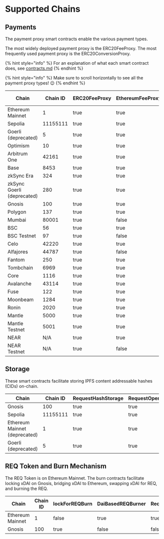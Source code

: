 # Supported Chains

## Payments

The payment proxy smart contracts enable the various payment types.

The most widely deployed payment proxy is the ERC20FeeProxy. The most frequently used payment proxy is the ERC20ConversionProxy.

{% hint style="info" %}
For an explanation of what each smart contract does, see [contracts.md](../../advanced/protocol-overview/contracts.md "mention")&#x20;
{% endhint %}

{% hint style="info" %}
Make sure to scroll horizontally to see all the payment proxy types! :wink:
{% endhint %}

<table data-full-width="true"><thead><tr><th width="191">Chain</th><th>Chain ID</th><th data-type="checkbox">ERC20FeeProxy</th><th data-type="checkbox">EthereumFeeProxy</th><th data-type="checkbox">Erc20ConversionProxy</th><th data-type="checkbox">EthConversionProxy</th><th data-type="checkbox">BatchConversionPayments</th><th data-type="checkbox">ERC20SwapToPay</th><th data-type="checkbox">Erc20SwapToConversion</th><th data-type="checkbox">ERC20TransferableReceivable</th><th data-type="checkbox">ERC20EscrowToPay</th><th data-type="checkbox">ERC20Proxy</th><th data-type="checkbox">EthereumProxy</th><th data-type="checkbox">BatchPayments (deprecated)</th></tr></thead><tbody><tr><td>Ethereum Mainnet</td><td>1</td><td>true</td><td>true</td><td>true</td><td>true</td><td>true</td><td>true</td><td>true</td><td>true</td><td>true</td><td>true</td><td>true</td><td>true</td></tr><tr><td>Sepolia</td><td>11155111</td><td>true</td><td>true</td><td>true</td><td>true</td><td>true</td><td>true</td><td>true</td><td>false</td><td>true</td><td>true</td><td>true</td><td>false</td></tr><tr><td>Goerli (deprecated)</td><td>5</td><td>true</td><td>true</td><td>true</td><td>true</td><td>true</td><td>true</td><td>true</td><td>true</td><td>true</td><td>false</td><td>true</td><td>true</td></tr><tr><td>Optimism</td><td>10</td><td>true</td><td>true</td><td>true</td><td>true</td><td>true</td><td>true</td><td>true</td><td>false</td><td>true</td><td>false</td><td>true</td><td>true</td></tr><tr><td>Arbitrum One</td><td>42161</td><td>true</td><td>true</td><td>true</td><td>true</td><td>true</td><td>true</td><td>false</td><td>false</td><td>false</td><td>false</td><td>true</td><td>true</td></tr><tr><td>Base</td><td>8453</td><td>true</td><td>true</td><td>true</td><td>true</td><td>true</td><td>true</td><td>true</td><td>false</td><td>false</td><td>true</td><td>true</td><td>false</td></tr><tr><td>zkSync Era</td><td>324</td><td>true</td><td>true</td><td>false</td><td>false</td><td>true</td><td>false</td><td>false</td><td>false</td><td>false</td><td>false</td><td>false</td><td>false</td></tr><tr><td>zkSync Goerli (deprecated)</td><td>280</td><td>true</td><td>true</td><td>false</td><td>false</td><td>true</td><td>false</td><td>false</td><td>false</td><td>false</td><td>false</td><td>false</td><td>false</td></tr><tr><td>Gnosis</td><td>100</td><td>true</td><td>true</td><td>true</td><td>false</td><td>true</td><td>true</td><td>true</td><td>false</td><td>false</td><td>false</td><td>true</td><td>true</td></tr><tr><td>Polygon</td><td>137</td><td>true</td><td>true</td><td>true</td><td>true</td><td>true</td><td>true</td><td>true</td><td>true</td><td>true</td><td>false</td><td>true</td><td>true</td></tr><tr><td>Mumbai</td><td>80001</td><td>true</td><td>false</td><td>false</td><td>false</td><td>false</td><td>false</td><td>false</td><td>false</td><td>false</td><td>false</td><td>false</td><td>false</td></tr><tr><td>BSC</td><td>56</td><td>true</td><td>true</td><td>true</td><td>true</td><td>true</td><td>true</td><td>false</td><td>false</td><td>false</td><td>false</td><td>true</td><td>true</td></tr><tr><td>BSC Testnet</td><td>97</td><td>true</td><td>false</td><td>true</td><td>false</td><td>false</td><td>false</td><td>false</td><td>false</td><td>false</td><td>false</td><td>false</td><td>false</td></tr><tr><td>Celo</td><td>42220</td><td>true</td><td>true</td><td>true</td><td>true</td><td>true</td><td>true</td><td>false</td><td>false</td><td>false</td><td>false</td><td>true</td><td>true</td></tr><tr><td>Alfajores</td><td>44787</td><td>true</td><td>false</td><td>false</td><td>false</td><td>false</td><td>false</td><td>false</td><td>false</td><td>false</td><td>false</td><td>false</td><td>false</td></tr><tr><td>Fantom</td><td>250</td><td>true</td><td>true</td><td>true</td><td>true</td><td>true</td><td>true</td><td>false</td><td>false</td><td>false</td><td>false</td><td>true</td><td>true</td></tr><tr><td>Tombchain</td><td>6969</td><td>true</td><td>true</td><td>false</td><td>false</td><td>false</td><td>false</td><td>false</td><td>false</td><td>false</td><td>false</td><td>false</td><td>false</td></tr><tr><td>Core</td><td>1116</td><td>true</td><td>true</td><td>false</td><td>false</td><td>false</td><td>false</td><td>false</td><td>false</td><td>false</td><td>true</td><td>true</td><td>false</td></tr><tr><td>Avalanche</td><td>43114</td><td>true</td><td>true</td><td>true</td><td>true</td><td>true</td><td>true</td><td>false</td><td>false</td><td>false</td><td>false</td><td>true</td><td>true</td></tr><tr><td>Fuse</td><td>122</td><td>true</td><td>true</td><td>false</td><td>false</td><td>true</td><td>true</td><td>false</td><td>false</td><td>true</td><td>false</td><td>true</td><td>true</td></tr><tr><td>Moonbeam</td><td>1284</td><td>true</td><td>true</td><td>true</td><td>true</td><td>true</td><td>true</td><td>true</td><td>false</td><td>true</td><td>false</td><td>true</td><td>false</td></tr><tr><td>Ronin</td><td>2020</td><td>true</td><td>true</td><td>false</td><td>false</td><td>false</td><td>false</td><td>false</td><td>false</td><td>false</td><td>false</td><td>false</td><td>false</td></tr><tr><td>Mantle</td><td>5000</td><td>true</td><td>true</td><td>false</td><td>false</td><td>false</td><td>false</td><td>false</td><td>false</td><td>false</td><td>true</td><td>true</td><td>false</td></tr><tr><td>Mantle Testnet</td><td>5001</td><td>true</td><td>true</td><td>false</td><td>false</td><td>false</td><td>false</td><td>false</td><td>false</td><td>false</td><td>true</td><td>true</td><td>false</td></tr><tr><td>NEAR</td><td>N/A</td><td>true</td><td>true</td><td>false</td><td>true</td><td>false</td><td>false</td><td>false</td><td>false</td><td>false</td><td>false</td><td>false</td><td>false</td></tr><tr><td>NEAR Testnet</td><td>N/A</td><td>true</td><td>false</td><td>false</td><td>false</td><td>false</td><td>false</td><td>false</td><td>false</td><td>false</td><td>false</td><td>false</td><td>false</td></tr></tbody></table>

## Storage

These smart contracts facilitate storing IPFS content addressable hashes (CIDs) on-chain.

<table data-full-width="true"><thead><tr><th width="194">Chain</th><th width="98">Chain ID</th><th data-type="checkbox">RequestHashStorage</th><th data-type="checkbox">RequestOpenHashSubmitter</th></tr></thead><tbody><tr><td>Gnosis</td><td>100</td><td>true</td><td>true</td></tr><tr><td>Sepolia</td><td>11155111</td><td>true</td><td>true</td></tr><tr><td>Ethereum Mainnet (deprecated)</td><td>1</td><td>true</td><td>true</td></tr><tr><td>Goerli (deprecated)</td><td>5</td><td>true</td><td>true</td></tr></tbody></table>

## REQ Token and Burn Mechanism

The REQ Token is on Ethereum Mainnet. The burn contracts facilitate locking xDAI on Gnosis, bridging xDAI to Ethereum, swapping xDAI for REQ, and burning the REQ.

<table data-full-width="true"><thead><tr><th width="195.33333333333337">Chain</th><th width="100">Chain ID</th><th data-type="checkbox">lockForREQBurn</th><th data-type="checkbox">DaiBasedREQBurner</th><th data-type="checkbox">RequestToken</th></tr></thead><tbody><tr><td>Ethereum Mainnet</td><td>1</td><td>false</td><td>true</td><td>true</td></tr><tr><td>Gnosis</td><td>100</td><td>true</td><td>false</td><td>false</td></tr></tbody></table>
